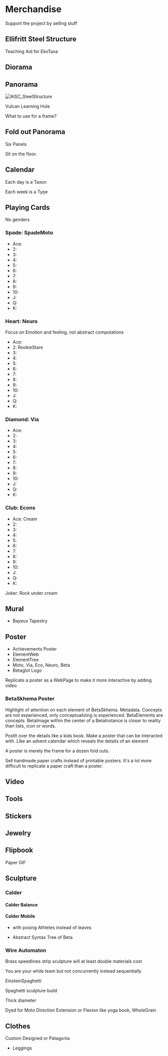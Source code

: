 # Merchandise

Support the project by selling stuff

## Ellifritt Steel Structure

Teaching Aid for EkoTaxa

## Diorama

## Panorama

![AISC_SteelStructure](/art/AISC_SteelStructure.png)

Vulcan Learning Hole

What to use for a frame?

## Fold out Panorama

Six Panels

Sit on the floor.

## Calendar

Each day is a Taxon

Each week is a Type

## Playing Cards

No genders

### <moto>Spade: SpadeMoto</moto>

- Ace:
- 2:
- 3:
- 4:
- 5:
- 6:
- 7:
- 8:
- 9:
- 10:
- J:
- Q:
- K:

### <neuro>Heart: Neuro</neuro>

Focus on Emotion and feeling, not abstract computations

- Ace:
- 2: RookieStare
- 3:
- 4:
- 5:
- 6:
- 7:
- 8:
- 9:
- 10:
- J:
- Q:
- K:

### <via>Diamond: Via</via>

- Ace:
- 2:
- 3:
- 4:
- 5:
- 6:
- 7:
- 8:
- 9:
- 10:
- J:
- Q:
- K:

### <eko>Club: Econs</eko>

- Ace: Cream
- 2:
- 3:
- 4:
- 5:
- 6:
- 7:
- 8:
- 9:
- 10:
- J:
- Q:
- K:

Joker: Rock under cream

## Mural

- Bayeux Tapestry

## Poster

- Achievements Poster
- ElementWeb
- ElementTree
- Moto, Via, Eco, Neuro, Beta
- Betaglot Logo

Replicate a poster as a WebPage to make it more interactive by adding video

### BetaSkhema Poster

Highlight of attention on each element of BetaSkhema. Metadata. Concepts are not experienced, only conceptualizing is experienced. BetaElements are concepts. BetaImage within the center of a BetaInstance is closer to reality than lists, icon or words.

PostIt over the details like a kids book. Make a poster that can be interacted with. Like an advent calendar which reveals the details of an element

A poster is merely the frame for a dozen fold outs.

Sell handmade paper crafts instead of printable posters. It's a lot more difficult to replicate a paper craft than a poster.

## Video

## Tools

## Stickers

## Jewelry

## Flipbook

Paper GIF

## Sculpture

### Calder

#### Calder Balance

#### Calder Mobile

- with posing Athletes instead of leaves

- Abstract Syntax Tree of Beta

### Wire Automaton

Brass speedlines strip sculpture will at least double materials cost

You are your while team but not concurrently instead sequentially

EinsteinSpaghetti

Spaghetti sculpture build

Thick diameter

Dyed for Moto Direction Extension or Flexion like yoga book,
 WholeGrain

## Clothes

Custom Designed or Patagonia

- Leggings
